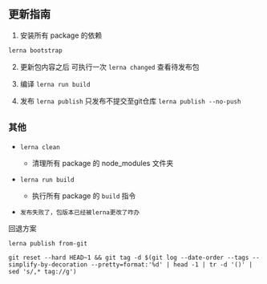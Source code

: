 ## 更新指南

1. 安装所有 package 的依赖

```ts
lerna bootstrap
```

2. 更新包内容之后 可执行一次 `lerna changed` 查看待发布包

3. 编译 `lerna run build`  

4. 发布 `lerna publish` 只发布不提交至git仓库 `lerna publish --no-push`


## `其他`

+ `lerna clean`  

    - 清理所有 package 的 node_modules 文件夹

* `lerna run build`

    - 执行所有 package 的 `build` 指令

* `发布失败了，包版本已经被lerna更改了咋办`

回退方案
```
lerna publish from-git

git reset --hard HEAD~1 && git tag -d $(git log --date-order --tags --simplify-by-decoration --pretty=format:'%d' | head -1 | tr -d '()' | sed 's/,* tag://g')

```
